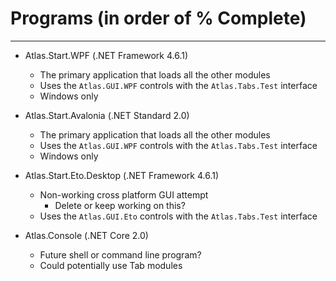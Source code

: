 # Programs (in order of % Complete)
---
* Atlas.Start.WPF (.NET Framework 4.6.1)
  - The primary application that loads all the other modules
  - Uses the `Atlas.GUI.WPF` controls with the `Atlas.Tabs.Test` interface
  - Windows only

* Atlas.Start.Avalonia (.NET Standard 2.0)
  - The primary application that loads all the other modules
  - Uses the `Atlas.GUI.WPF` controls with the `Atlas.Tabs.Test` interface
  - Windows only

* Atlas.Start.Eto.Desktop (.NET Framework 4.6.1)
  - Non-working cross platform GUI attempt
    - Delete or keep working on this?
  - Uses the `Atlas.GUI.Eto` controls with the `Atlas.Tabs.Test` interface
  
* Atlas.Console (.NET Core 2.0)
  - Future shell or command line program?
  - Could potentially use Tab modules

